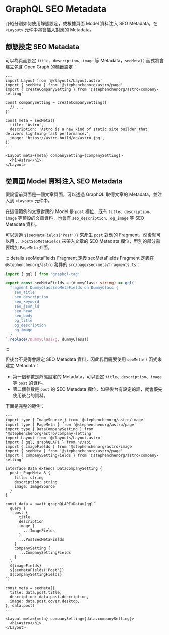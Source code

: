 # GraphQL SEO Metadata

介紹分別如何使用靜態設定，或根據頁面 Model 資料注入 SEO Metadata。在 `<Layout>` 元件中將會插入對應的 Metadata。

## 靜態設定 SEO Metadata

可以為頁面設定 `title`、`description`、`image` 等 Metadata，`seoMeta()` 函式將會建立包含 Open Graph 的標籤設定：

```astro {3,10-14}
---
import Layout from '@/layouts/Layout.astro'
import { seoMeta } from '@stephenchenorg/astro/page'
import { createCompanySetting } from '@stephenchenorg/astro/company-setting'

const companySetting = createCompanySetting({
  // ...
})

const meta = seoMeta({
  title: 'Astro',
  description: 'Astro is a new kind of static site builder that delivers lightning-fast performance.',
  image: 'https://astro.build/og/astro.jpg',
})
---

<Layout meta={meta} companySetting={companySetting}>
  <h1>Astro</h1>
</Layout>
```

## 從頁面 Model 資料注入 SEO Metadata

假設當前頁面是一個文章頁面，可以透過 GraphQL 取得文章的 Metadata，並注入到 `<Layout>` 元件中。

在這個範例的文章對應的 Model 是 `post` 欄位，既有 `title`、`description`、`image` 等預設的文章資料，也會有 `seo_description`、`og_image` 等 SEO Metadata 資料。

可以透過 `${seoMetaFields('Post')}` 來產生 `post` 對應的 Fragment，然後就可以用 `...PostSeoMetaFields` 來帶入文章的 SEO Metadata 欄位，型別的部分需要增加 `PageMeta` 介面。

::: details seoMetaFields Fragment 定義
seoMetaFields Fragment 定義在 `@stephenchenorg/astro` 套件的 `src/page/seo-meta/fragments.ts`：

```ts
import { gql } from 'graphql-tag'

export const seoMetaFields = (dummyClass: string) => gql(`
  fragment DummyClassSeoMetaFields on DummyClass {
    seo_title
    seo_description
    seo_keyword
    seo_json_ld
    seo_head
    seo_body
    og_title
    og_description
    og_image
  }
`.replace(/DummyClass/g, dummyClass))
```
:::

但後台不見得會設定 SEO Metadata 資料，因此我們需要使用 `seoMeta()` 函式來建立 Metadata：

* 第一個參數是靜態設定的 Metadata，可以設定 `title`、`description`、`image` 等 `post` 的資料。
* 第二個參數是 `post` 的 SEO Metadata 欄位，如果後台有設定的話，就會優先使用後台的資料。

下面是完整的範例：

```astro {6-7,12,27,34,38-42,45}
---
import type { ImageSource } from '@stephenchenorg/astro/image'
import type { PageMeta } from '@stephenchenorg/astro/page'
import type { DataCompanySetting } from '@stephenchenorg/astro/company-setting'
import Layout from '@/layouts/Layout.astro'
import { gql, graphQLAPI } from '@/api'
import { imageFields } from '@stephenchenorg/astro/image'
import { seoMeta } from '@stephenchenorg/astro/page'
import { companySettingFields } from '@stephenchenorg/astro/company-setting'

interface Data extends DataCompanySetting {
  post: PageMeta & {
    title: string
    description: string
    image: ImageSource
  }
}

const data = await graphQLAPI<Data>(gql`
  query {
    post {
      title
      description
      image {
        ...ImageFields
      }
      ...PostSeoMetaFields
    }
    companySetting {
      ...CompanySettingFields
    }
  }
  ${imageFields}
  ${seoMetaFields('Post')}
  ${companySettingFields}
`)

const meta = seoMeta({
  title: data.post.title,
  description: data.post.description,
  image: data.post.cover.desktop,
}, data.post)
---

<Layout meta={meta} companySetting={data.companySetting}>
  <h1>Astro</h1>
</Layout>
```

